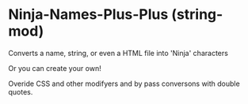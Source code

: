 # Ninja-Names-Plus-Plus (string-mod)

Converts a name, string, or even a HTML file into 'Ninja' characters

Or you can create your own!

Overide CSS and other modifyers and by pass conversons with double quotes.
